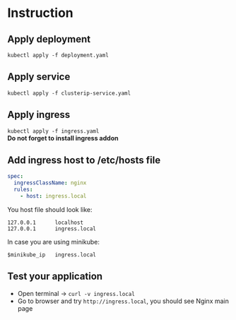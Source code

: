 # Instruction

## Apply deployment
`kubectl apply -f deployment.yaml`

## Apply service
`kubectl apply -f clusterip-service.yaml`

## Apply ingress
`kubectl apply -f ingress.yaml `  
**Do not forget to install ingress addon**

## Add ingress host to /etc/hosts file
```yaml
spec:
  ingressClassName: nginx
  rules:
    - host: ingress.local
```
You host file should look like:
```
127.0.0.1      localhost
127.0.0.1      ingress.local
```
In case you are using minikube:
```
$minikube_ip   ingress.local
```

## Test your application
* Open terminal -> `curl -v ingress.local`   
* Go to browser and try `http://ingress.local`, you should see Nginx main page